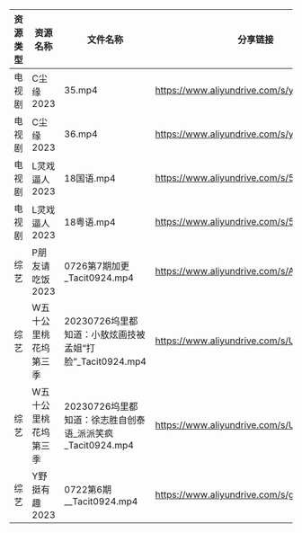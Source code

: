 | 资源类型 | 资源名称        | 文件名称                                     | 分享链接                                      | 更新时间       |
| ---- | ----------- | ---------------------------------------- | ----------------------------------------- | ---------- |
| 电视剧  | C尘缘2023     | 35.mp4                                   | https://www.aliyundrive.com/s/yWHajFwVrtP | 2023-07-27 |
| 电视剧  | C尘缘2023     | 36.mp4                                   | https://www.aliyundrive.com/s/yWHajFwVrtP | 2023-07-27 |
| 电视剧  | L灵戏逼人2023   | 18国语.mp4                                 | https://www.aliyundrive.com/s/5UduQoDNUX4 | 2023-07-27 |
| 电视剧  | L灵戏逼人2023   | 18粤语.mp4                                 | https://www.aliyundrive.com/s/5UduQoDNUX4 | 2023-07-27 |
| 综艺   | P朋友请吃饭2023  | 0726第7期加更_Tacit0924.mp4                  | https://www.aliyundrive.com/s/A2Z3HKrT65s | 2023-07-27 |
| 综艺   | W五十公里桃花坞第三季 | 20230726坞里都知道：小敖炫画技被孟姐“打脸”_Tacit0924.mp4 | https://www.aliyundrive.com/s/UM8vBhV25fT | 2023-07-27 |
| 综艺   | W五十公里桃花坞第三季 | 20230726坞里都知道：徐志胜自创泰语_派派笑疯_Tacit0924.mp4 | https://www.aliyundrive.com/s/UM8vBhV25fT | 2023-07-27 |
| 综艺   | Y野挺有趣2023   | 0722第6期__Tacit0924.mp4                   | https://www.aliyundrive.com/s/gk5rkpQXjcL | 2023-07-27 |
